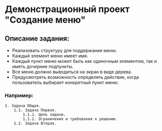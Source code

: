 # Демонстрационный проект "Создание меню"

## Описание задания:

- Реализовать структуру для поддержания меню.
- Каждый элемент меню имеет имя. 
- Каждый пункт меню может быть как одиночным элементом, так и иметь дочерние подпункты.
- Все меню должно выводиться на экран в виде дерева.
- Предусмотреть возможность определять действие, когда пользователь выбирает конкретный пункт меню.

### **Например:**

``` plaintext
1. Задача Общая.
	1.1. Задача Первая.
		1.1.1. Цель задачи.
		1.1.2. Ограничения и требования к решению.
	1.2. Задача Вторая.
```